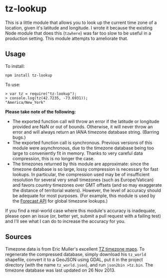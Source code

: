 tz-lookup
=========

This is a little module that allows you to look up the current time zone of a
location, given it's latitude and longitude. I wrote it because the existing
Node module that does this (`tzwhere`) was far too slow to be useful in a
production setting. This module attempts to ameliorate that.

Usage
-----

To install:

    npm install tz-lookup

To use:

    > var tz = require("tz-lookup");
    > console.log(tz(42.7235, -73.6931));
    "America/New_York"

**Please take note of the following:**

*   The exported function call will throw an error if the latitude or longitude
    provided are NaN or out of bounds. Otherwise, it will never throw an error
    and will always return an IANA timezone database string. (Barring bugs.)
*   The exported function call is synchronous. Previous versions of this module
    were asynchronous, due to the timezone database being too large to
    conveniently fit in memory. Thanks to very careful data compression, this
    is no longer the case.
*   The timezones returned by this module are approximate: since the timezone
    database is so large, lossy compression is necessary for fast lookups. In
    particular, the compression used may be of insufficient resolution for
    several very small timezones (such as Europe/Vatican) and favors country
    timezones over GMT offsets (and so may exaggerate the distance of
    territorial waters). However, the level of accuracy should be adequate for
    most purposes. (For example, this module is used by the [Forecast API][1]
    for global timezone lookups.)

If you find a real-world case where this module's accuracy is inadequate,
please open an issue (or, better yet, submit a pull request with a failing
test) and I'll see what I can do to increase the accuracy for you.

Sources
-------

Timezone data is from Eric Muller's excellent [TZ timezone maps][2]. To
regenerate the compressed database, simply download his `tz_world` shapefile,
convert it to a GeoJSON using GDAL, put it in the project directory (with the
name `tz_world.json`), and run `json2bin >tz.bin`. The timezone database was
last updated on 26 Nov 2013.

[1]: https://forecast.io/
[2]: http://efele.net/maps/tz/
